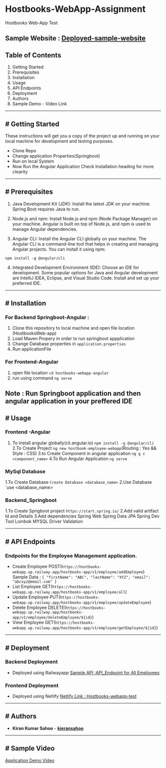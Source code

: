 # Hostbooks-WebApp-Assignment
Hostbooks Web-App Test

Sample Website : [Deployed-sample-website](https://hostbooks-webapp-test.netlify.app/all)
---

## Table of Contents

1. Getting Started
2. Prerequisites
3. Installation
4. Usage
5. API Endpoints
6. Deployment
8. Authors
9. Sample Demo - Video Link

---

## # Getting Started

These instructions will get you a copy of the project up and running on your local machine for development and testing purposes.
- Clone Repo
- Change application Properties(Springboot)
- Run on local System
- Now Run the Angular Application
Check Installation heading for more clearity 

---

## # Prerequisites

1. Java Development Kit (JDK): Install the latest JDK on your machine. Spring Boot requires Java to run.

2. Node.js and npm: Install Node.js and npm (Node Package Manager) on your machine. Angular is built on top of Node.js, and npm is used to manage Angular dependencies.

3. Angular CLI: Install the Angular CLI globally on your machine. The Angular CLI is a command-line tool that helps in creating and managing Angular projects. You can install it using npm:

`npm install -g @angular/cli`

4. Integrated Development Environment (IDE): Choose an IDE for development. Some popular options for Java and Angular development are IntelliJ IDEA, Eclipse, and Visual Studio Code. Install and set up your preferred IDE.


---

##  # Installation

### For Backend Springboot-Angular :
1) Clone this repository to local machine and open file location (HostbooksWeb-app)
2) Load Maven Propery in order to run springboot appplication 
3) Change Database properties in `application.properties`
4) Run applicationFile 

### For Frontend-Angular
1. open file location `cd hostbooks-webapp-angular`
2. run using command `ng serve`
   
Note : Run Springboot application and then angular application in your preffered IDE
---

##  # Usage

### Frontend -Angular
1. To install angular globally(cli.angular.io)
   ```npm install -g @angular/cli```
2.To Create Project 
    `ng new hostbook-employee-webapp`(Routing : Yes && Style : CSS)
3.to Create Component in angular application
    `ng g c <component_name>`
4.To Run Angular Application 
    `ng serve`

### MySql Database
1.To Create Database 
    `Create Database <database_name>`
2.Use Database
    `use <database_name>

### Backend_Springboot 
1.To Create Sprigboot project
    `https://start.spring.io/`
2.Add valid artifact Id and Details
3.Add dependencies
    Spring Web
    Spring Data JPA
    Spring Dev Tool 
    Lombok
    MYSQL Driver
    Validation

---

##  # API Endpoints

### Endpoints for the Employee Management application.

- Create Employee POST(`https://hostbooks-webapp.up.railway.app/hostbooks-app/v1/employee/addEmployee`)
    Sample Data :
        ```{
            "firstName": "ABC",
            "lastName": "XYZ",
            "email": "abcxyz@email.com"
        }```
- List Employee GET(`https://hostbooks-webapp.up.railway.app/hostbooks-app/v1/employee/all`)
- Update Employee PUT(`https://hostbooks-webapp.up.railway.app/hostbooks-app/v1/employee/updateEmployee`)
- Delete Employee DELETE(`https://hostbooks-webapp.up.railway.app/hostbooks-app/v1/employee/deleteEmployee/${id}`)
- View Employee GET(`https://hostbooks-webapp.up.railway.app/hostbooks-app/v1/employee/getEmployee/${id}`)


---

##  # Deployment

### Backend Deployment 
   - Deployed using Railwayapp
      [Sample API :API_Endpoint for All Employees](https://hostbooks-webapp.up.railway.app/hostbooks-app/v1/employee/all)
### Frontend Deployment
   - Deployed using Netlify
     [Netlify Link : Hostbooks-webapp-test](https://hostbooks-webapp-test.netlify.app/)

---

##  # Authors

- **Kiran Kumar Sahoo** - **[kieransahoo](https://github.com/kieransahoo)**

---
##  # Sample Video


[Application Demo Video](https://drive.google.com/file/d/1f8-i_zbozl-2WK9p4t3fAtgykhDC4M8j/view?usp=sharing)




